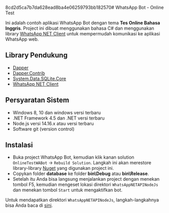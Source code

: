 8cd2d5ca7b7da628ead8ba4e06259793bb182570# WhatsApp Bot - Online Test

Ini adalah contoh aplikasi WhatsApp Bot dengan tema **Tes Online Bahasa Inggris**. Project ini dibuat menggunakan bahasa C# dan menggunakan library [WhatsApp NET Client](http://wa-net.coding4ever.net/) untuk mempermudah komunikasi ke aplikasi WhatsApp web.

## Library Pendukung

* [Dapper](https://www.nuget.org/packages/Dapper/)
* [Dapper.Contrib](https://www.nuget.org/packages/Dapper.Contrib/)
* [System.Data.SQLite.Core](https://www.nuget.org/packages/System.Data.SQLite.Core/)
* [WhatsApp NET Client](https://www.nuget.org/packages/WhatsAppNETAPI)

## Persyaratan Sistem

* Windows 8, 10 dan windows versi terbaru
* .NET Framework 4.5 dan .NET versi terbaru
* Node.js versi 14.16.x atau versi terbaru
* Software git (version control)

## Instalasi

* Buka project WhatsApp Bot, kemudian klik kanan solution `OnlineTestWABot` -> `Rebuild Solution`. Langkah ini akan merestore library-library [Nuget](https://www.nuget.org/) yang digunakan project ini.
* Copykan folder **database** ke folder **bin\Debug** atau **bin\Release**.
* Setelah itu Anda bisa langsung menjalankan project dengan menekan tombol F5, kemudian mengeset lokasi direktori `WhatsAppNETAPINodeJs` dan menekan tombol `Start` untuk mengaktifkan bot.

Untuk mendapatkan direktori `WhatsAppNETAPINodeJs`, langkah-langkahnya bisa Anda baca di [sini](http://wa-net.coding4ever.net/).